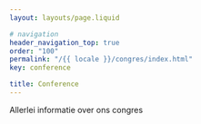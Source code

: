 ```yaml
---
layout: layouts/page.liquid

# navigation
header_navigation_top: true
order: "100"
permalink: "/{{ locale }}/congres/index.html"
key: conference

title: Conference
---
```

Allerlei informatie over ons congres

